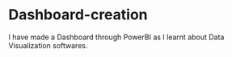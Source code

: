 # Dashboard-creation
I have made a Dashboard through PowerBI as I learnt about Data Visualization softwares.
